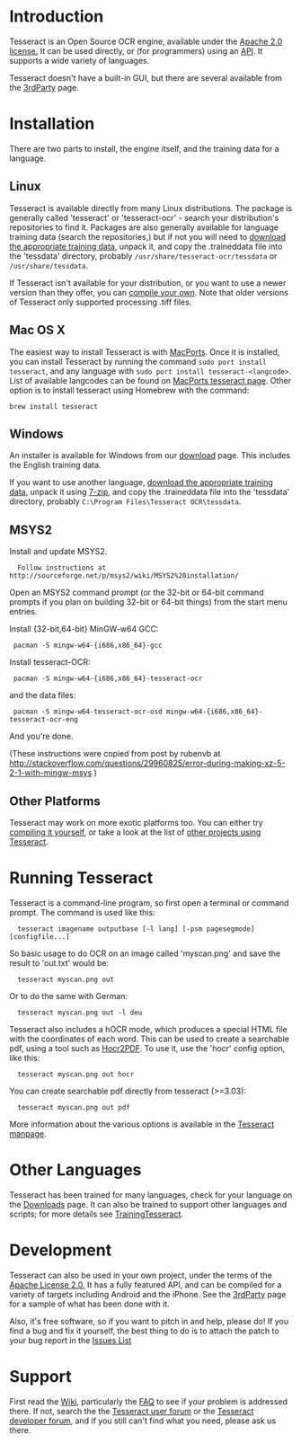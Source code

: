 # Introduction

Tesseract is an Open Source OCR engine, available under the [Apache 2.0 license.](http://www.apache.org/licenses/LICENSE-2.0) It can be used directly, or (for programmers) using an [API](https://github.com/tesseract-ocr/tesseract/blob/master/api/baseapi.h). It supports a wide variety of languages.

Tesseract doesn't have a built-in GUI, but there are several available from the [3rdParty](3rdParty) page.

# Installation

There are two parts to install, the engine itself, and the training data for a language.

## Linux

Tesseract is available directly from many Linux distributions. The package is generally called 'tesseract' or 'tesseract-ocr' - search your distribution's repositories to find it. Packages are also generally available for language training data (search the repositories,) but if not you will need to [download the appropriate training data](http://code.google.com/p/tesseract-ocr/downloads/list), unpack it, and copy the .traineddata file into the 'tessdata' directory, probably `/usr/share/tesseract-ocr/tessdata` or `/usr/share/tessdata`.

If Tesseract isn't available for your distribution, or you want to use a newer version than they offer, you can [compile your own](Compiling). Note that older versions of Tesseract only supported processing .tiff files.

## Mac OS X

The easiest way to install Tesseract is with [MacPorts](https://www.macports.org/). Once it is installed, you can install Tesseract by running the command `sudo port install tesseract`, and any language with `sudo port install tesseract-<langcode>`. List of available langcodes can be found on [MacPorts tesseract page](https://www.macports.org/ports.php?by=name&substr=tesseract-). 
Other option is to install tesseract using Homebrew with the command:
```
brew install tesseract
```

## Windows

An installer is available for Windows from our [download](Downloads) page. This includes the English training data.

If you want to use another language, [download the appropriate training data](http://code.google.com/p/tesseract-ocr/downloads/list), unpack it using [7-zip](http://www.7-zip.org), and copy the .traineddata file into the 'tessdata' directory, probably `C:\Program Files\Tesseract OCR\tessdata`.

## MSYS2

Install and update MSYS2. 
```
  Follow instructions at http://sourceforge.net/p/msys2/wiki/MSYS2%20installation/ 
```

Open an MSYS2 command prompt (or the 32-bit or 64-bit command prompts if you plan on building 32-bit or 64-bit things) from the start menu entries. 

Install {32-bit,64-bit} MinGW-w64 GCC:

```
 pacman -S mingw-w64-{i686,x86_64}-gcc
```

Install tesseract-OCR:

```
 pacman -S mingw-w64-{i686,x86_64}-tesseract-ocr
```

and the data files:

```
 pacman -S mingw-w64-tesseract-ocr-osd mingw-w64-{i686,x86_64}-tesseract-ocr-eng
```

And you're done. 

(These instructions were copied from post by rubenvb at http://stackoverflow.com/questions/29960825/error-during-making-xz-5-2-1-with-mingw-msys )

## Other Platforms

Tesseract may work on more exotic platforms too. You can either try [compiling it yourself](Compiling), or take a look at the list of [other projects using Tesseract](3rdParty).

# Running Tesseract

Tesseract is a command-line program, so first open a terminal or command prompt. The command is used like this:

```
  tesseract imagename outputbase [-l lang] [-psm pagesegmode] [configfile...]
```

So basic usage to do OCR on an image called 'myscan.png' and save the result to 'out.txt' would be:

```
  tesseract myscan.png out
```

Or to do the same with German:

```
  tesseract myscan.png out -l deu
```

Tesseract also includes a hOCR mode, which produces a special HTML file with the coordinates of each word. This can be used to create a searchable pdf, using a tool such as [Hocr2PDF](http://exactcode.de/site/open_source/exactimage/hocr2pdf). To use it, use the 'hocr' config option, like this:

```
  tesseract myscan.png out hocr
```

You can create searchable pdf directly from tesseract (>=3.03):

```
  tesseract myscan.png out pdf
```

More information about the various options is available in the [Tesseract manpage](https://github.com/tesseract-ocr/tesseract/blob/master/doc/tesseract.1.asc).

# Other Languages

Tesseract has been trained for many languages, check for your language on the [Downloads](http://code.google.com/p/tesseract-ocr/downloads/list) page. It can also be trained to support other languages and scripts; for more details see [TrainingTesseract](TrainingTesseract).

# Development

Tesseract can also be used in your own project, under the terms of the [Apache License 2.0.](http://www.apache.org/licenses/LICENSE-2.0) It has a fully featured API, and can be compiled for a variety of targets including Android and the iPhone. See the [3rdParty](3rdParty) page for a sample of what has been done with it.

Also, it's free software, so if you want to pitch in and help, please do!
If you find a bug and fix it yourself, the best thing to do is to attach the patch to your bug report in the [Issues List](https://github.com/tesseract-ocr/tesseract/issues)

# Support

First read the [Wiki](https://github.com/tesseract-ocr/tesseract/wiki), particularly the [FAQ](FAQ) to see if your problem is addressed there. If not, search the the [Tesseract user forum](http://groups.google.com/group/tesseract-ocr) or the [Tesseract developer forum](http://groups.google.com/group/tesseract-dev), and if you still can't find what you need, please ask us there.